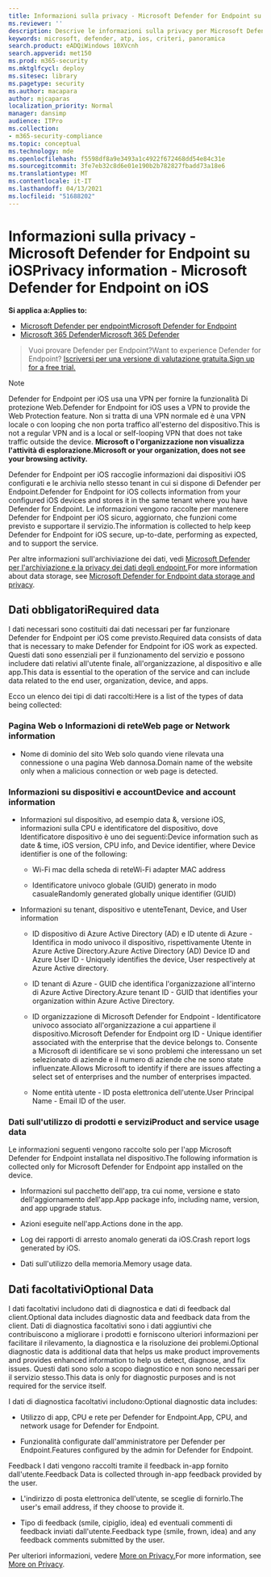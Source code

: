 ```yaml
---
title: Informazioni sulla privacy - Microsoft Defender for Endpoint su iOS
ms.reviewer: ''
description: Descrive le informazioni sulla privacy per Microsoft Defender for Endpoint su iOS
keywords: microsoft, defender, atp, ios, criteri, panoramica
search.product: eADQiWindows 10XVcnh
search.appverid: met150
ms.prod: m365-security
ms.mktglfcycl: deploy
ms.sitesec: library
ms.pagetype: security
ms.author: macapara
author: mjcaparas
localization_priority: Normal
manager: dansimp
audience: ITPro
ms.collection:
- m365-security-compliance
ms.topic: conceptual
ms.technology: mde
ms.openlocfilehash: f5598df8a9e3493a1c4922f672468dd54e84c31e
ms.sourcegitcommit: 3fe7eb32c8d6e01e190b2b782827fbadd73a18e6
ms.translationtype: MT
ms.contentlocale: it-IT
ms.lasthandoff: 04/13/2021
ms.locfileid: "51688202"
---
```

# <a name="privacy-information---microsoft-defender-for-endpoint-on-ios"></a><span data-ttu-id="16cf9-104">Informazioni sulla privacy - Microsoft Defender for Endpoint su iOS</span><span class="sxs-lookup"><span data-stu-id="16cf9-104">Privacy information - Microsoft Defender for Endpoint on iOS</span></span>

<span data-ttu-id="16cf9-105">**Si applica a:**</span><span class="sxs-lookup"><span data-stu-id="16cf9-105">**Applies to:**</span></span>
- [<span data-ttu-id="16cf9-106">Microsoft Defender per endpoint</span><span class="sxs-lookup"><span data-stu-id="16cf9-106">Microsoft Defender for Endpoint</span></span>](https://go.microsoft.com/fwlink/p/?linkid=2154037)
- [<span data-ttu-id="16cf9-107">Microsoft 365 Defender</span><span class="sxs-lookup"><span data-stu-id="16cf9-107">Microsoft 365 Defender</span></span>](https://go.microsoft.com/fwlink/?linkid=2118804)

> <span data-ttu-id="16cf9-108">Vuoi provare Defender per Endpoint?</span><span class="sxs-lookup"><span data-stu-id="16cf9-108">Want to experience Defender for Endpoint?</span></span> [<span data-ttu-id="16cf9-109">Iscriversi per una versione di valutazione gratuita.</span><span class="sxs-lookup"><span data-stu-id="16cf9-109">Sign up for a free trial.</span></span>](https://www.microsoft.com/microsoft-365/windows/microsoft-defender-atp?ocid=docs-wdatp-investigateip-abovefoldlink)

> [!NOTE]
> <span data-ttu-id="16cf9-110">Defender for Endpoint per iOS usa una VPN per fornire la funzionalità Di protezione Web.</span><span class="sxs-lookup"><span data-stu-id="16cf9-110">Defender for Endpoint for iOS uses a VPN to provide the Web Protection feature.</span></span> <span data-ttu-id="16cf9-111">Non si tratta di una VPN normale ed è una VPN locale o con looping che non porta traffico all'esterno del dispositivo.</span><span class="sxs-lookup"><span data-stu-id="16cf9-111">This is not a regular VPN and is a local or self-looping VPN that does not take traffic outside the device.</span></span> <span data-ttu-id="16cf9-112">**Microsoft o l'organizzazione non visualizza l'attività di esplorazione.**</span><span class="sxs-lookup"><span data-stu-id="16cf9-112">**Microsoft or your organization, does not see your browsing activity.**</span></span>

<span data-ttu-id="16cf9-113">Defender for Endpoint per iOS raccoglie informazioni dai dispositivi iOS configurati e le archivia nello stesso tenant in cui si dispone di Defender per Endpoint.</span><span class="sxs-lookup"><span data-stu-id="16cf9-113">Defender for Endpoint for iOS collects information from your configured iOS devices and stores it in the same tenant where you have Defender for Endpoint.</span></span> <span data-ttu-id="16cf9-114">Le informazioni vengono raccolte per mantenere Defender for Endpoint per iOS sicuro, aggiornato, che funzioni come previsto e supportare il servizio.</span><span class="sxs-lookup"><span data-stu-id="16cf9-114">The information is collected to help keep Defender for Endpoint for iOS secure, up-to-date, performing as expected, and to support the service.</span></span>

<span data-ttu-id="16cf9-115">Per altre informazioni sull'archiviazione dei dati, vedi [Microsoft Defender per l'archiviazione e la privacy dei dati degli endpoint.](data-storage-privacy.md)</span><span class="sxs-lookup"><span data-stu-id="16cf9-115">For more information about data storage, see [Microsoft Defender for Endpoint data storage and privacy](data-storage-privacy.md).</span></span>

## <a name="required-data"></a><span data-ttu-id="16cf9-116">Dati obbligatori</span><span class="sxs-lookup"><span data-stu-id="16cf9-116">Required data</span></span> 

<span data-ttu-id="16cf9-117">I dati necessari sono costituiti dai dati necessari per far funzionare Defender for Endpoint per iOS come previsto.</span><span class="sxs-lookup"><span data-stu-id="16cf9-117">Required data consists of data that is necessary to make Defender for Endpoint for iOS work as expected.</span></span> <span data-ttu-id="16cf9-118">Questi dati sono essenziali per il funzionamento del servizio e possono includere dati relativi all'utente finale, all'organizzazione, al dispositivo e alle app.</span><span class="sxs-lookup"><span data-stu-id="16cf9-118">This data is essential to the operation of the service and can include data related to the end user, organization, device, and apps.</span></span> 

<span data-ttu-id="16cf9-119">Ecco un elenco dei tipi di dati raccolti:</span><span class="sxs-lookup"><span data-stu-id="16cf9-119">Here is a list of the types of data being collected:</span></span> 

### <a name="web-page-or-network-information"></a><span data-ttu-id="16cf9-120">Pagina Web o Informazioni di rete</span><span class="sxs-lookup"><span data-stu-id="16cf9-120">Web page or Network information</span></span> 

- <span data-ttu-id="16cf9-121">Nome di dominio del sito Web solo quando viene rilevata una connessione o una pagina Web dannosa.</span><span class="sxs-lookup"><span data-stu-id="16cf9-121">Domain name of the website only when a malicious connection or web page is detected.</span></span> 

### <a name="device-and-account-information"></a><span data-ttu-id="16cf9-122">Informazioni su dispositivi e account</span><span class="sxs-lookup"><span data-stu-id="16cf9-122">Device and account information</span></span> 

- <span data-ttu-id="16cf9-123">Informazioni sul dispositivo, ad esempio data &, versione iOS, informazioni sulla CPU e identificatore del dispositivo, dove Identificatore dispositivo è uno dei seguenti:</span><span class="sxs-lookup"><span data-stu-id="16cf9-123">Device information such as date & time, iOS version, CPU info, and Device identifier, where Device identifier is one of the following:</span></span> 

    - <span data-ttu-id="16cf9-124">Wi-Fi mac della scheda di rete</span><span class="sxs-lookup"><span data-stu-id="16cf9-124">Wi-Fi adapter MAC address</span></span> 

    - <span data-ttu-id="16cf9-125">Identificatore univoco globale (GUID) generato in modo casuale</span><span class="sxs-lookup"><span data-stu-id="16cf9-125">Randomly generated globally unique identifier (GUID)</span></span> 

- <span data-ttu-id="16cf9-126">Informazioni su tenant, dispositivo e utente</span><span class="sxs-lookup"><span data-stu-id="16cf9-126">Tenant, Device, and User information</span></span> 

    - <span data-ttu-id="16cf9-127">ID dispositivo di Azure Active Directory (AD) e ID utente di Azure - Identifica in modo univoco il dispositivo, rispettivamente Utente in Azure Active Directory.</span><span class="sxs-lookup"><span data-stu-id="16cf9-127">Azure Active Directory (AD) Device ID and Azure User ID - Uniquely identifies the device, User respectively at Azure Active directory.</span></span> 

    - <span data-ttu-id="16cf9-128">ID tenant di Azure - GUID che identifica l'organizzazione all'interno di Azure Active Directory.</span><span class="sxs-lookup"><span data-stu-id="16cf9-128">Azure tenant ID - GUID that identifies your organization within Azure Active Directory.</span></span> 

    - <span data-ttu-id="16cf9-129">ID organizzazione di Microsoft Defender for Endpoint - Identificatore univoco associato all'organizzazione a cui appartiene il dispositivo.</span><span class="sxs-lookup"><span data-stu-id="16cf9-129">Microsoft Defender for Endpoint org ID - Unique identifier associated with the enterprise that the device belongs to.</span></span> <span data-ttu-id="16cf9-130">Consente a Microsoft di identificare se vi sono problemi che interessano un set selezionato di aziende e il numero di aziende che ne sono state influenzate.</span><span class="sxs-lookup"><span data-stu-id="16cf9-130">Allows Microsoft to identify if there are issues affecting a select set of enterprises and the number of enterprises impacted.</span></span> 

    - <span data-ttu-id="16cf9-131">Nome entità utente - ID posta elettronica dell'utente.</span><span class="sxs-lookup"><span data-stu-id="16cf9-131">User Principal Name - Email ID of the user.</span></span> 

### <a name="product-and-service-usage-data"></a><span data-ttu-id="16cf9-132">Dati sull'utilizzo di prodotti e servizi</span><span class="sxs-lookup"><span data-stu-id="16cf9-132">Product and service usage data</span></span> 

<span data-ttu-id="16cf9-133">Le informazioni seguenti vengono raccolte solo per l'app Microsoft Defender for Endpoint installata nel dispositivo.</span><span class="sxs-lookup"><span data-stu-id="16cf9-133">The following information is collected only for Microsoft Defender for Endpoint app installed on the device.</span></span> 

- <span data-ttu-id="16cf9-134">Informazioni sul pacchetto dell'app, tra cui nome, versione e stato dell'aggiornamento dell'app.</span><span class="sxs-lookup"><span data-stu-id="16cf9-134">App package info, including name, version, and app upgrade status.</span></span> 

- <span data-ttu-id="16cf9-135">Azioni eseguite nell'app.</span><span class="sxs-lookup"><span data-stu-id="16cf9-135">Actions done in the app.</span></span> 

- <span data-ttu-id="16cf9-136">Log dei rapporti di arresto anomalo generati da iOS.</span><span class="sxs-lookup"><span data-stu-id="16cf9-136">Crash report logs generated by iOS.</span></span> 

- <span data-ttu-id="16cf9-137">Dati sull'utilizzo della memoria.</span><span class="sxs-lookup"><span data-stu-id="16cf9-137">Memory usage data.</span></span> 

## <a name="optional-data"></a><span data-ttu-id="16cf9-138">Dati facoltativi</span><span class="sxs-lookup"><span data-stu-id="16cf9-138">Optional Data</span></span> 

<span data-ttu-id="16cf9-139">I dati facoltativi includono dati di diagnostica e dati di feedback dal client.</span><span class="sxs-lookup"><span data-stu-id="16cf9-139">Optional data includes diagnostic data and feedback data from the client.</span></span> <span data-ttu-id="16cf9-140">Dati di diagnostica facoltativi sono i dati aggiuntivi che contribuiscono a migliorare i prodotti e forniscono ulteriori informazioni per facilitare il rilevamento, la diagnostica e la risoluzione dei problemi.</span><span class="sxs-lookup"><span data-stu-id="16cf9-140">Optional diagnostic data is additional data that helps us make product improvements and provides enhanced information to help us detect, diagnose, and fix issues.</span></span> <span data-ttu-id="16cf9-141">Questi dati sono solo a scopo diagnostico e non sono necessari per il servizio stesso.</span><span class="sxs-lookup"><span data-stu-id="16cf9-141">This data is only for diagnostic purposes and is not required for the service itself.</span></span> 

<span data-ttu-id="16cf9-142">I dati di diagnostica facoltativi includono:</span><span class="sxs-lookup"><span data-stu-id="16cf9-142">Optional diagnostic data includes:</span></span> 

- <span data-ttu-id="16cf9-143">Utilizzo di app, CPU e rete per Defender for Endpoint.</span><span class="sxs-lookup"><span data-stu-id="16cf9-143">App, CPU, and network usage for Defender for Endpoint.</span></span> 

- <span data-ttu-id="16cf9-144">Funzionalità configurate dall'amministratore per Defender per Endpoint.</span><span class="sxs-lookup"><span data-stu-id="16cf9-144">Features configured by the admin for Defender for Endpoint.</span></span> 

<span data-ttu-id="16cf9-145">Feedback I dati vengono raccolti tramite il feedback in-app fornito dall'utente.</span><span class="sxs-lookup"><span data-stu-id="16cf9-145">Feedback Data is collected through in-app feedback provided by the user.</span></span> 

- <span data-ttu-id="16cf9-146">L'indirizzo di posta elettronica dell'utente, se sceglie di fornirlo.</span><span class="sxs-lookup"><span data-stu-id="16cf9-146">The user's email address, if they choose to provide it.</span></span>

- <span data-ttu-id="16cf9-147">Tipo di feedback (smile, cipiglio, idea) ed eventuali commenti di feedback inviati dall'utente.</span><span class="sxs-lookup"><span data-stu-id="16cf9-147">Feedback type (smile, frown, idea) and any feedback comments submitted by the user.</span></span> 

<span data-ttu-id="16cf9-148">Per ulteriori informazioni, vedere [More on Privacy.](https://aka.ms/mdatpiosprivacystatement)</span><span class="sxs-lookup"><span data-stu-id="16cf9-148">For more information, see [More on Privacy](https://aka.ms/mdatpiosprivacystatement).</span></span>


